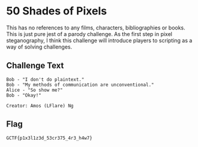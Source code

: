 # 50 Shades of Pixels
This has no references to any films, characters, bibliographies or books. This is just pure jest of a parody challenge. As the first step in pixel steganography, I think this challenge will introduce players to scripting as a way of solving challenges.

## Challenge Text
```
Bob - "I don't do plaintext."
Bob - "My methods of communication are unconventional."
Alice - "So show me?"
Bob - "Okay!"

Creator: Amos (LFlare) Ng
```

## Flag
`GCTF{p1x3l1z3d_53cr375_4r3_h4w7}`
